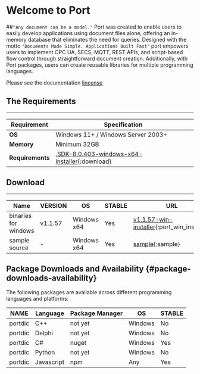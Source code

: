 # Welcome to Port

##`"Any document can be a model."` 
Port was created to enable users to easily develop applications using document files alone, offering an in-memory database that eliminates the need for queries. Designed with the motto `"Documents Made Simple. Applications Built Fast"` port empowers users to implement OPC UA, SECS, MQTT, REST APIs, and script-based flow control through straightforward document creation. Additionally, with Port packages, users can create reusable libraries for multiple programming languages.

Please see the documentation [lincense](license.md)
 
## The Requirements 
---

| Requirement | Specification |
|-------------|---------------|
| **OS** | Windows 11+ / Windows Server 2003+ |
| **Memory** | Minimum 32GB |
| **Requirements** | [.SDK-8.0.403-windows-x64-installer](https://dotnet.microsoft.com/ko-kr/download/dotnet/thank-you/sdk-8.0.403-windows-x64-installer){:download} |

 

## Download
---

Name |VERSION | OS |STABLE | URL 
------|------|--------|--------|--------
binaries for windows|v1.1.57 | Windows x64 | Yes | [v1.1.57-win-installer](file/Setup.zip){:port_win_installer} 
sample source| - | Windows x64 | Yes | [sample](file/sample.zip){:sample} 



## Package Downloads and Availability {#package-downloads-availability}

The following packages are available across different programming languages and platforms:

| NAME | Language | Package Manager | OS | STABLE |
|------|----------|-----------------|----| -------|
| portdic | C++ | not yet | Windows | No |
| portdic | Delphi | not yet | Windows | No |
| portdic | C# | nuget | Windows | Yes |
| portdic | Python | not yet | Windows | No |
| portdic | Javascript | npm | Any | Yes |

<style>

.console {
    width: 80%;
    height: 80%;
    background-color: whitesmoke;
    color: black;
    padding: 20px;
    box-sizing: border-box;
    border-radius: 8px;
    box-shadow: 0 0 10px rgba(0, 0, 0, 0.5);
    overflow-y: auto;
}
.yellow{
    color:yellow;
}
.console-content {
    white-space: pre-wrap;
}

.console-content p {
    margin: 0;
}


.notepad {
    width: 100%;
    height: 80%;
    background-color: white;
    color: black;
    padding: 20px;
    box-sizing: border-box;
    border-radius: 8px;
    box-shadow: 0 0 10px rgba(0, 0, 0, 0.5);
    overflow-y: auto;
}

.notepad:before {
    content: '';
    position: absolute;
    top: 10px;
    left: 20px;
    right: 20px;
    height: 2px;
    background-color: #ccc;
}

.notepad:after {
    content: '';
    position: absolute;
    top: 30px;
    left: 20px;
    right: 20px;
    height: 2px;
    background-color: #ccc;
}

.notepad-content {
    margin-top: 40px;
}

.notepad-content p {
    margin: 0 0 10px;
    line-height: 1.5;
}
</style>